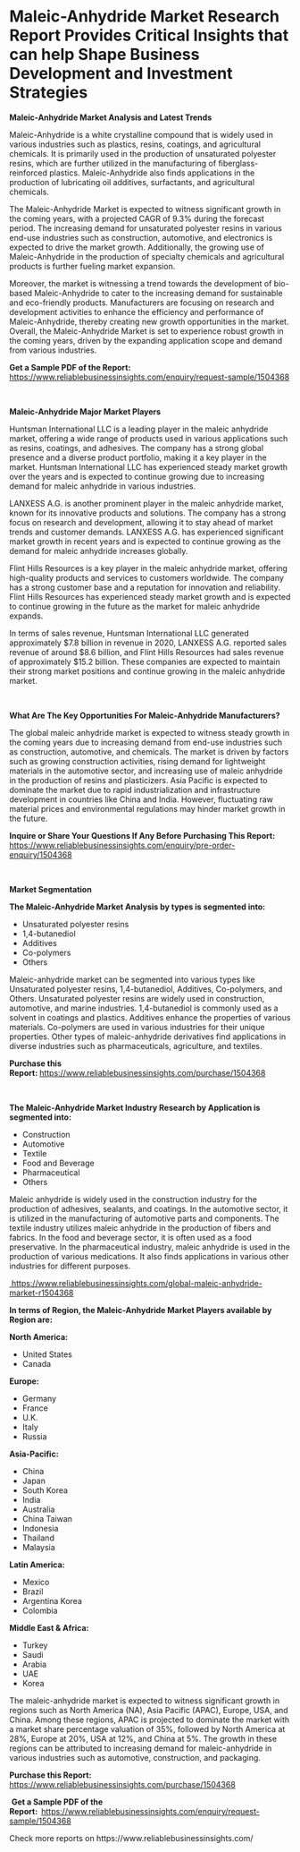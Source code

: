 <p><h1>Maleic-Anhydride Market Research Report Provides Critical Insights that can help Shape Business Development and Investment Strategies</h1></p><p><strong>Maleic-Anhydride Market Analysis and Latest Trends</strong></p>
<p><p>Maleic-Anhydride is a white crystalline compound that is widely used in various industries such as plastics, resins, coatings, and agricultural chemicals. It is primarily used in the production of unsaturated polyester resins, which are further utilized in the manufacturing of fiberglass-reinforced plastics. Maleic-Anhydride also finds applications in the production of lubricating oil additives, surfactants, and agricultural chemicals.</p><p>The Maleic-Anhydride Market is expected to witness significant growth in the coming years, with a projected CAGR of 9.3% during the forecast period. The increasing demand for unsaturated polyester resins in various end-use industries such as construction, automotive, and electronics is expected to drive the market growth. Additionally, the growing use of Maleic-Anhydride in the production of specialty chemicals and agricultural products is further fueling market expansion.</p><p>Moreover, the market is witnessing a trend towards the development of bio-based Maleic-Anhydride to cater to the increasing demand for sustainable and eco-friendly products. Manufacturers are focusing on research and development activities to enhance the efficiency and performance of Maleic-Anhydride, thereby creating new growth opportunities in the market. Overall, the Maleic-Anhydride Market is set to experience robust growth in the coming years, driven by the expanding application scope and demand from various industries.</p></p>
<p><strong>Get a Sample PDF of the Report:&nbsp;</strong> <a href="https://www.reliablebusinessinsights.com/enquiry/request-sample/1504368">https://www.reliablebusinessinsights.com/enquiry/request-sample/1504368</a></p>
<p>&nbsp;</p>
<p><strong>Maleic-Anhydride Major Market Players</strong></p>
<p><p>Huntsman International LLC is a leading player in the maleic anhydride market, offering a wide range of products used in various applications such as resins, coatings, and adhesives. The company has a strong global presence and a diverse product portfolio, making it a key player in the market. Huntsman International LLC has experienced steady market growth over the years and is expected to continue growing due to increasing demand for maleic anhydride in various industries.</p><p>LANXESS A.G. is another prominent player in the maleic anhydride market, known for its innovative products and solutions. The company has a strong focus on research and development, allowing it to stay ahead of market trends and customer demands. LANXESS A.G. has experienced significant market growth in recent years and is expected to continue growing as the demand for maleic anhydride increases globally.</p><p>Flint Hills Resources is a key player in the maleic anhydride market, offering high-quality products and services to customers worldwide. The company has a strong customer base and a reputation for innovation and reliability. Flint Hills Resources has experienced steady market growth and is expected to continue growing in the future as the market for maleic anhydride expands.</p><p>In terms of sales revenue, Huntsman International LLC generated approximately $7.8 billion in revenue in 2020, LANXESS A.G. reported sales revenue of around $8.6 billion, and Flint Hills Resources had sales revenue of approximately $15.2 billion. These companies are expected to maintain their strong market positions and continue growing in the maleic anhydride market.</p></p>
<p>&nbsp;</p>
<p><strong>What Are The Key Opportunities For Maleic-Anhydride Manufacturers?</strong></p>
<p><p>The global maleic anhydride market is expected to witness steady growth in the coming years due to increasing demand from end-use industries such as construction, automotive, and chemicals. The market is driven by factors such as growing construction activities, rising demand for lightweight materials in the automotive sector, and increasing use of maleic anhydride in the production of resins and plasticizers. Asia Pacific is expected to dominate the market due to rapid industrialization and infrastructure development in countries like China and India. However, fluctuating raw material prices and environmental regulations may hinder market growth in the future.</p></p>
<p><strong>Inquire or Share Your Questions If Any Before Purchasing This Report:</strong> <a href="https://www.reliablebusinessinsights.com/enquiry/pre-order-enquiry/1504368">https://www.reliablebusinessinsights.com/enquiry/pre-order-enquiry/1504368</a></p>
<p>&nbsp;</p>
<p><strong>Market Segmentation</strong></p>
<p><strong>The Maleic-Anhydride Market Analysis by types is segmented into:</strong></p>
<p><ul><li>Unsaturated polyester resins</li><li>1,4-butanediol</li><li>Additives</li><li>Co-polymers</li><li>Others</li></ul></p>
<p><p>Maleic-anhydride market can be segmented into various types like Unsaturated polyester resins, 1,4-butanediol, Additives, Co-polymers, and Others. Unsaturated polyester resins are widely used in construction, automotive, and marine industries. 1,4-butanediol is commonly used as a solvent in coatings and plastics. Additives enhance the properties of various materials. Co-polymers are used in various industries for their unique properties. Other types of maleic-anhydride derivatives find applications in diverse industries such as pharmaceuticals, agriculture, and textiles.</p></p>
<p><strong>Purchase this Report:&nbsp;</strong><a href="https://www.reliablebusinessinsights.com/purchase/1504368">https://www.reliablebusinessinsights.com/purchase/1504368</a></p>
<p>&nbsp;</p>
<p><strong>The Maleic-Anhydride Market Industry Research by Application is segmented into:</strong></p>
<p><ul><li>Construction</li><li>Automotive</li><li>Textile</li><li>Food and Beverage</li><li>Pharmaceutical</li><li>Others</li></ul></p>
<p><p>Maleic anhydride is widely used in the construction industry for the production of adhesives, sealants, and coatings. In the automotive sector, it is utilized in the manufacturing of automotive parts and components. The textile industry utilizes maleic anhydride in the production of fibers and fabrics. In the food and beverage sector, it is often used as a food preservative. In the pharmaceutical industry, maleic anhydride is used in the production of various medications. It also finds applications in various other industries for different purposes.</p></p>
<p><a href="https://www.reliablebusinessinsights.com/global-maleic-anhydride-market-r1504368">&nbsp;https://www.reliablebusinessinsights.com/global-maleic-anhydride-market-r1504368</a></p>
<p><strong>In terms of Region, the Maleic-Anhydride Market Players available by Region are:</strong></p>
<p>
    <p> <strong> North America: </strong>
        <ul>
            <li>United States</li>
            <li>Canada</li>
        </ul>
        </p> 
    <p> <strong> Europe: </strong>
        <ul>
            <li>Germany</li>
            <li>France</li>
            <li>U.K.</li>
            <li>Italy</li>
            <li>Russia</li>
        </ul>
        </p> 
    <p> <strong> Asia-Pacific: </strong>
        <ul>
            <li>China</li>
            <li>Japan</li>
            <li>South Korea</li>
            <li>India</li>
            <li>Australia</li>
            <li>China Taiwan</li>
            <li>Indonesia</li>
            <li>Thailand</li>
            <li>Malaysia</li>
        </ul>
        </p> 
    <p> <strong> Latin America: </strong>
        <ul>
            <li>Mexico</li>
            <li>Brazil</li>
            <li>Argentina Korea</li>
            <li>Colombia</li>
        </ul>
        </p> 
    <p> <strong> Middle East & Africa: </strong>
        <ul>
            <li>Turkey</li>
            <li>Saudi</li>
            <li>Arabia</li>
            <li>UAE</li>
            <li>Korea</li>
        </ul>
    </p>
    </p>
<p><p>The maleic-anhydride market is expected to witness significant growth in regions such as North America (NA), Asia Pacific (APAC), Europe, USA, and China. Among these regions, APAC is projected to dominate the market with a market share percentage valuation of 35%, followed by North America at 28%, Europe at 20%, USA at 12%, and China at 5%. The growth in these regions can be attributed to increasing demand for maleic-anhydride in various industries such as automotive, construction, and packaging.</p></p>
<p><strong>Purchase this Report: </strong><a href="https://www.reliablebusinessinsights.com/purchase/1504368">https://www.reliablebusinessinsights.com/purchase/1504368</a></p>
<p>&nbsp;<strong>Get a Sample PDF of the Report:&nbsp;&nbsp;</strong><a href="https://www.reliablebusinessinsights.com/enquiry/request-sample/1504368">https://www.reliablebusinessinsights.com/enquiry/request-sample/1504368</a></p>
<p><strong></strong></p>
<p>Check more reports on https://www.reliablebusinessinsights.com/</p>